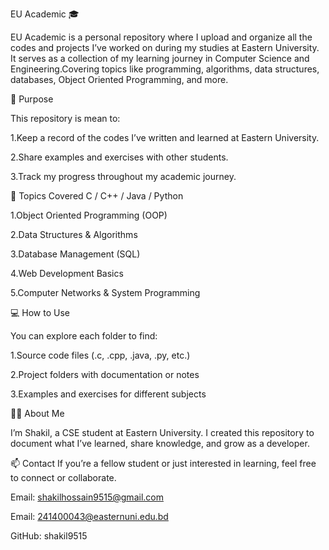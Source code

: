 EU Academic 🎓

EU Academic is a personal repository where I upload and organize all the codes and projects I’ve worked on during my studies at Eastern University.
It serves as a collection of my learning journey in Computer Science and Engineering.Covering topics like programming, algorithms, data structures, databases, Object Oriented Programming, and more.

📘 Purpose

This repository is mean to:

1.Keep a record of the codes I’ve written and learned at Eastern University.

2.Share examples and exercises with other students.

3.Track my progress throughout my academic journey.

🧠 Topics Covered
C / C++ / Java / Python

1.Object Oriented Programming (OOP)

2.Data Structures & Algorithms

3.Database Management (SQL)

4.Web Development Basics

5.Computer Networks & System Programming

💻 How to Use

You can explore each folder to find:

1.Source code files (.c, .cpp, .java, .py, etc.)

2.Project folders with documentation or notes

3.Examples and exercises for different subjects

🧑‍💻 About Me

I’m Shakil, a CSE student at Eastern University.
I created this repository to document what I’ve learned, share knowledge, and grow as a developer.

📫 Contact
If you’re a fellow student or just interested in learning, feel free to connect or collaborate.

Email: shakilhossain9515@gmail.com

Email: 241400043@easternuni.edu.bd

GitHub: shakil9515
